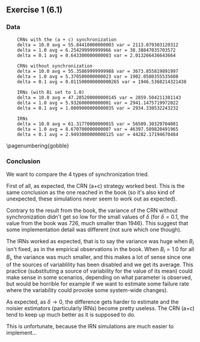 
## Exercise 1 (6.1)

### Data

~~~
    CRNs with the (a + c) synchronization
    delta = 10.0 avg = 55.84410000000003 var = 2113.079303120312
    delta = 1.0 avg = 6.254299999999966 var = 38.38847035703572
    delta = 0.1 avg = 0.643300000000003 var = 2.013266436643664

    CRNs without synchronization
    delta = 10.0 avg = 55.35869999999988 var = 3673.855819891997
    delta = 1.0 avg = 5.370500000000023 var = 1902.0580355535608
    delta = 0.1 avg = 0.011500000000000265 var = 1946.5368214321438

    IRNs (with Bi set to 1.0)
    delta = 10.0 avg = 47.285200000000145 var = 2859.504211381143
    delta = 1.0 avg = 5.932600000000001 var = 2941.1475719972022
    delta = 0.1 avg = 1.0009000000000035 var = 2934.330532243232

    IRNs
    delta = 10.0 avg = 61.31770000000015 var = 56509.30329704001
    delta = 1.0 avg = 8.670700000000007 var = 46397.589820491965
    delta = 0.1 avg = 2.9493000000000125 var = 44282.17194670484
~~~

\pagenumbering{gobble}

### Conclusion

We want to compare the 4 types of synchronization tried.

First of all, as expected, the CRN (a+c) strategy worked best. This is the
same conclusion as the one reached in the book (so it's also kind of unexpected,
these simulations never seem to work out as expected).

Contrary to the result from the book, the variance of the CRN without synchronization
didn't get so low for the small values of $\delta$ (for $\delta=0.1$, the value from the
book was 726, much smaller than 1946).
This suggest that some implementation detail was different (not sure which one though).

The IRNs worked as expected, that is to say the variance was huge when
$B_i$ isn't fixed, as in the empirical observations in the book. When $B_i = 1.0$ for all $B_i$, the
variance was much smaller, and this makes a lot of sense since one of the sources
of variablility has been disabled and we get its average.
This practice (substituting a source of variability for the value of its mean) could make
sense in some scenarios, depending on what parameter is observed, but would
be horrible for example if we want to estimate some failure rate where the variability could provoke
some system-wide changes).


As expected, as $\delta\rightarrow 0$,  the difference gets harder to estimate
and the noisier estimators (particularly IRNs) become pretty useless. The CRN (a+c)
tend to keep up much better as it is supposed to do.

This is unfortunate, because the IRN simulations are much easier to implement...

